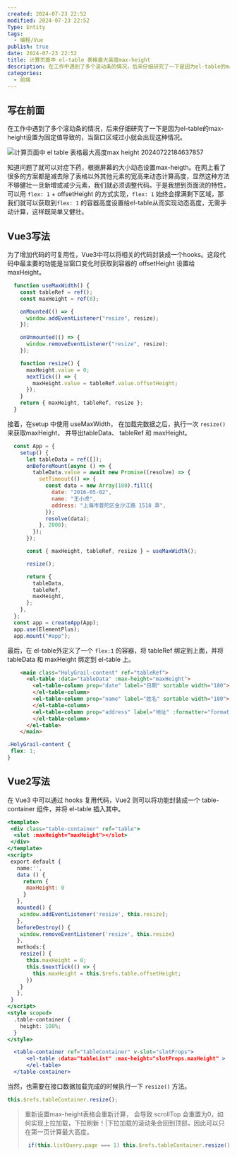 ```yaml
---
created: 2024-07-23 22:52
modified: 2024-07-23 22:52
Type: Entity
tags:
  - 编程/Vue
publish: true
date: 2024-07-23 22:52
title: 计算页面中 el-table 表格最大高度max-height
description: 在工作中遇到了多个滚动条的情况，后来仔细研究了一下是因为el-table的max-height设置为固定值导致的，当窗口区域过小就会出现这种情况。
categories:
  - 前端
---
```

## 写在前面

在工作中遇到了多个滚动条的情况，后来仔细研究了一下是因为el-table的max-height设置为固定值导致的，当窗口区域过小就会出现这种情况。

![计算页面中 el table 表格最大高度max height 20240722184637857](https://image.songxingguo.com/obsidian/20240723/%E8%AE%A1%E7%AE%97%E9%A1%B5%E9%9D%A2%E4%B8%AD%20el-table%20%E8%A1%A8%E6%A0%BC%E6%9C%80%E5%A4%A7%E9%AB%98%E5%BA%A6max-height-20240722184637857.jpeg)

知道问题了就可以对症下药，根据屏幕的大小动态设置max-heigth。在网上看了很多的方案都是减去除了表格以外其他元素的宽高来动态计算高度，显然这种方法不够健壮一旦新增或减少元素，我们就必须调整代码。于是我想到页面流的特性，可以用 `flex: 1` +  offsetHeight 的方式实现，`flex: 1` 始终会撑满剩下区域，那我们就可以获取到`flex: 1` 的容器高度设置给el-table从而实现动态高度，无需手动计算，这样既简单又健壮。

## Vue3写法

为了增加代码的可复用性，Vue3中可以将相关的代码封装成一个hooks。这段代码中最主要的功能是当窗口变化时获取到容器的 offsetHeight 设置给 maxHeight。

```js
  function useMaxWidth() {
	const tableRef = ref();
	const maxHeight = ref(0);

	onMounted(() => {
	  window.addEventListener("resize", resize);
	});

	onUnmounted(() => {
	  window.removeEventListener("resize", resize);
	});

	function resize() {
	  maxHeight.value = 0;
	  nextTick(() => {
		maxHeight.value = tableRef.value.offsetHeight;
	  });
	}
	return { maxHeight, tableRef, resize };
  }
```

接着，在setup 中使用 useMaxWidth， 在加载完数据之后，执行一次 `resize()` 来获取maxHeight， 并导出tableData、 tableRef 和 maxHeight。

```js
  const App = {
	setup() {
	  let tableData = ref([]);
	  onBeforeMount(async () => {
		tableData.value = await new Promise((resolve) => {
		  setTimeout(() => {
			const data = new Array(100).fill({
			  date: "2016-05-02",
			  name: "王小虎",
			  address: "上海市普陀区金沙江路 1518 弄",
			});
			resolve(data);
		  }, 2000);
		});
	  });

	  const { maxHeight, tableRef, resize } = useMaxWidth();

	  resize();

	  return {
		tableData,
		tableRef,
		maxHeight,
	  };
	},
  };
  const app = createApp(App);
  app.use(ElementPlus);
  app.mount("#app");
```

最后，在 el-table外定义了一个 `flex:1` 的容器，将 tableRef 绑定到上面，并将 tableData 和 maxHeight 绑定到 el-table 上。

```html
	<main class="HolyGrail-content" ref="tableRef">
	  <el-table :data="tableData" :max-height="maxHeight">
		<el-table-column prop="date" label="日期" sortable width="180">
		</el-table-column>
		<el-table-column prop="name" label="姓名" sortable width="180">
		</el-table-column>
		<el-table-column prop="address" label="地址" :formatter="formatter">
		</el-table-column>
	  </el-table>
	</main>
```

```css
.HolyGrail-content {
 flex: 1;
}
```

## Vue2写法

在 Vue3 中可以通过 hooks 复用代码，Vue2 则可以将功能封装成一个 table-container 组件，并将 el-table 插入其中。

```jsx
<template>
 <div class="table-container" ref="table">
  <slot :maxHeight="maxHeight"></slot>
 </div>
</template>
<script>
 export default {
   name:'',
   data () {
     return {
      maxHeight: 0
     }
   },
   mounted() {
    window.addEventListener('resize', this.resize);
   },
   beforeDestroy() {
    window.removeEventListener('resize', this.resize)
   },
   methods:{
    resize() {
      this.maxHeight = 0;
      this.$nextTick(() => {
        this.maxHeight = this.$refs.table.offsetHeight;
      })
    }
   },
 }
</script>
<style scoped>
  .table-container {
    height: 100%;
  } 
</style>
```

```jsx
  <table-container ref="tableContainer" v-slot="slotProps">
	  <el-table :data="tableList" :max-height="slotProps.maxHeight" >
	  </el-table>
  </table-container>
```

当然，也需要在接口数据加载完成的时候执行一下 `resize()` 方法。

```jsx
this.$refs.tableContainer.resize();
```

>  
> 重新设置max-height表格会重新计算， 会导致 scrollTop 会重置为0，如何实现上拉加载，下拉刷新！|下拉加载的滚动条会回到顶部，因此可以只在第一页计算最大高度。
> 
> ```js
>  if(this.listQuery.page === 1) this.$refs.tableContainer.resize();
> ```
> 

